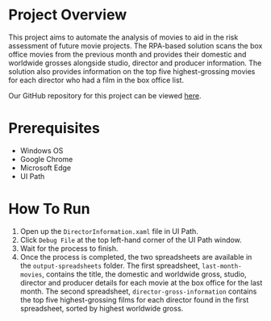 # Project Overview

This project aims to automate the analysis of movies to aid in the risk assessment of future movie projects. The RPA-based solution scans the box office movies from the previous month and provides their domestic and worldwide grosses alongside studio, director and producer information. The solution also provides information on the top five highest-grossing movies for each director who had a film in the box office list.

Our GitHub repository for this project can be viewed [here](https://github.com/INFOSYS300/rpa-solution).

# Prerequisites

- Windows OS
- Google Chrome
- Microsoft Edge
- UI Path

# How To Run

1. Open up the `DirectorInformation.xaml` file in UI Path.
2. Click `Debug File` at the top left-hand corner of the UI Path window.
3. Wait for the process to finish.
4. Once the process is completed, the two spreadsheets are available in the `output-spreadsheets` folder. The first spreadsheet, `last-month-movies`, contains the title, the domestic and worldwide gross, studio, director and producer details for each movie at the box office for the last month. The second spreadsheet, `director-gross-information` contains the top five highest-grossing films for each director found in the first spreadsheet, sorted by highest worldwide gross.
